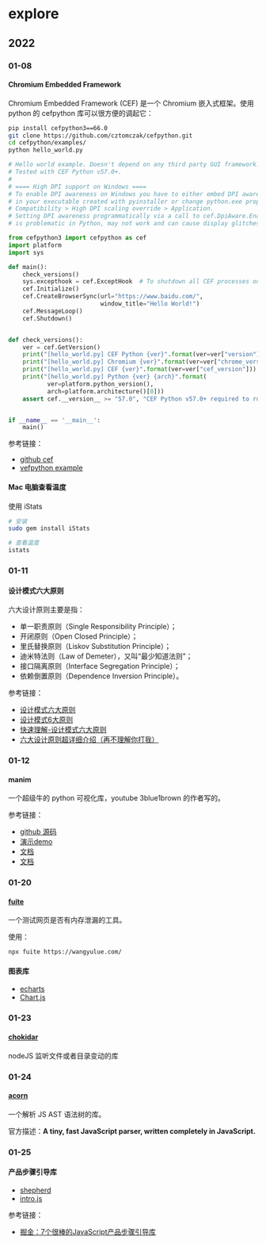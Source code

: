 # explore

## 2022

### 01-08

#### Chromium Embedded Framework

Chromium Embedded Framework (CEF) 是一个 Chromium 嵌入式框架。使用 python 的 cefpython 库可以很方便的调起它：

```bash
pip install cefpython3==66.0
git clone https://github.com/cztomczak/cefpython.git
cd cefpython/examples/
python hello_world.py
```

```python
# Hello world example. Doesn't depend on any third party GUI framework.
# Tested with CEF Python v57.0+.
#
# ==== High DPI support on Windows ====
# To enable DPI awareness on Windows you have to either embed DPI aware manifest
# in your executable created with pyinstaller or change python.exe properties manually:
# Compatibility > High DPI scaling override > Application.
# Setting DPI awareness programmatically via a call to cef.DpiAware.EnableHighDpiSupport
# is problematic in Python, may not work and can cause display glitches.

from cefpython3 import cefpython as cef
import platform
import sys

def main():
    check_versions()
    sys.excepthook = cef.ExceptHook  # To shutdown all CEF processes on error
    cef.Initialize()
    cef.CreateBrowserSync(url="https://www.baidu.com/",
                          window_title="Hello World!")
    cef.MessageLoop()
    cef.Shutdown()


def check_versions():
    ver = cef.GetVersion()
    print("[hello_world.py] CEF Python {ver}".format(ver=ver["version"]))
    print("[hello_world.py] Chromium {ver}".format(ver=ver["chrome_version"]))
    print("[hello_world.py] CEF {ver}".format(ver=ver["cef_version"]))
    print("[hello_world.py] Python {ver} {arch}".format(
           ver=platform.python_version(),
           arch=platform.architecture()[0]))
    assert cef.__version__ >= "57.0", "CEF Python v57.0+ required to run this"


if __name__ == '__main__':
    main()
```

参考链接：

- [github cef](https://github.com/chromiumembedded/cef)
- [vefpython example](https://github.com/cztomczak/cefpython#examples)

#### Mac 电脑查看温度

使用 iStats

```bash
# 安装
sudo gem install iStats

# 查看温度
istats
```

### 01-11

#### 设计模式六大原则

六大设计原则主要是指：

- 单一职责原则（Single Responsibility Principle）；
- 开闭原则（Open Closed Principle）；
- 里氏替换原则（Liskov Substitution Principle）；
- 迪米特法则（Law of Demeter），又叫“最少知道法则”；
- 接口隔离原则（Interface Segregation Principle）；
- 依赖倒置原则（Dependence Inversion Principle）。

参考链接：

- [设计模式六大原则](https://tianweili.github.io/page/2/)
- [设计模式6大原则](https://juejin.cn/post/6844903545561432077)
- [快速理解-设计模式六大原则](https://www.jianshu.com/p/807bc228dbc2)
- [六大设计原则超详细介绍（再不理解你打我）](https://zhuanlan.zhihu.com/p/110130347)

### 01-12

#### manim

一个超级牛的 python 可视化库，youtube 3blue1brown 的作者写的。

参考链接：

- [github 源码](https://github.com/3b1b/manim/tree/master/manimlib/utils)
- [演示demo](https://3b1b.github.io/manim/getting_started/example_scenes.html)
- [文档](https://3b1b.github.io/manim/getting_started/installation.html)
- [文档](https://docs.manim.community/en/stable/)

### 01-20

#### [fuite](https://github.com/nolanlawson/fuite)

一个测试网页是否有内存泄漏的工具。

使用：

```bash
npx fuite https://wangyulue.com/
```

#### 图表库

- [echarts](https://github.com/apache/echarts)
- [Chart.js](https://github.com/chartjs/Chart.js)

### 01-23

#### [chokidar](https://github.com/paulmillr/chokidar)

nodeJS 监听文件或者目录变动的库

### 01-24

#### [acorn](https://github.com/paulmillr/chokidar)

一个解析 JS AST 语法树的库。

官方描述：**A tiny, fast JavaScript parser, written completely in JavaScript.**

### 01-25

#### 产品步骤引导库

- [shepherd](https://github.com/shipshapecode/shepherd)
- [intro.js](https://github.com/usablica/intro.js)

参考链接：

- [掘金：7个很棒的JavaScript产品步骤引导库](https://juejin.cn/post/6844904128393510919)